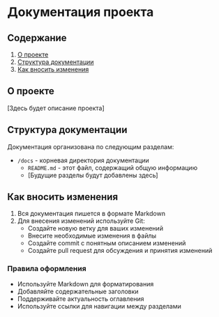 # Документация проекта

## Содержание

1. [О проекте](#о-проекте)
2. [Структура документации](#структура-документации)
3. [Как вносить изменения](#как-вносить-изменения)

## О проекте

[Здесь будет описание проекта]

## Структура документации

Документация организована по следующим разделам:

- `/docs` - корневая директория документации
  - `README.md` - этот файл, содержащий общую информацию
  - [Будущие разделы будут добавлены здесь]

## Как вносить изменения

1. Вся документация пишется в формате Markdown
2. Для внесения изменений используйте Git:
   - Создайте новую ветку для ваших изменений
   - Внесите необходимые изменения в файлы
   - Создайте commit с понятным описанием изменений
   - Создайте pull request для обсуждения и принятия изменений

### Правила оформления

- Используйте Markdown для форматирования
- Добавляйте содержательные заголовки
- Поддерживайте актуальность оглавления
- Используйте ссылки для навигации между разделами 